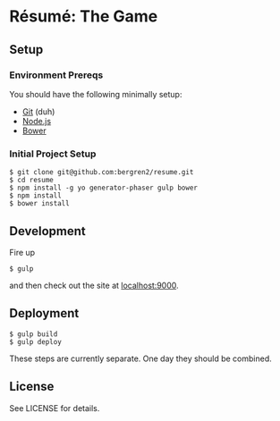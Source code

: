 # Résumé: The Game

## Setup

### Environment Prereqs

You should have the following minimally setup:

- [Git](https://help.github.com/articles/set-up-git) (duh)
- [Node.js](http://nodejs.org/download/)
- [Bower](http://bower.io/)

### Initial Project Setup

    $ git clone git@github.com:bergren2/resume.git
    $ cd resume
    $ npm install -g yo generator-phaser gulp bower
    $ npm install
    $ bower install

## Development

Fire up

    $ gulp

and then check out the site at [localhost:9000](http://localhost:9000).

## Deployment

    $ gulp build
    $ gulp deploy

These steps are currently separate. One day they should be combined.

## License

See LICENSE for details.
